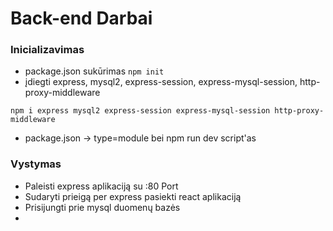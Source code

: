 # Back-end Darbai

### Inicializavimas

- package.json sukūrimas `npm init`
- įdiegti express, mysql2, express-session, express-mysql-session, http-proxy-middleware

`npm i express mysql2 express-session express-mysql-session http-proxy-middleware`

- package.json -> type=module bei npm run dev script'as

### Vystymas

- Paleisti express aplikaciją su :80 Port
- Sudaryti prieigą per express pasiekti react aplikaciją
- Prisijungti prie mysql duomenų bazės
-
